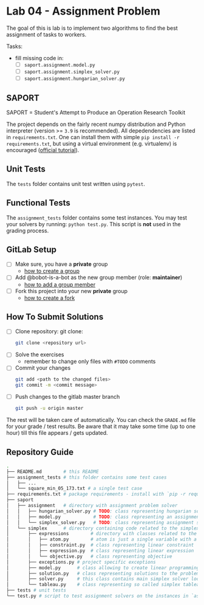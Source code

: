 # Lab 04 - Assignment Problem

The goal of this is lab is to implement two algorithms to find the best assignment of tasks to workers. 

Tasks:
* fill missing code in: 
  * [ ] `saport.assignment.model.py`
  * [ ] `saport.assignment.simplex_solver.py`
  * [ ] `saport.assignment.hungarian_solver.py`

## SAPORT

SAPORT = Student's Attempt to Produce an Operation Research Toolkit

The project depends on the fairly recent numpy distribution and Python interpreter (version >= `3.9` is recommended). All depedendencies are listed in `requirements.txt`. One can install them with simple `pip install -r requirements.txt`, but using a virtual environment (e.g. virtualenv) is encouraged ([official tutorial](https://docs.python.org/3/tutorial/venv.html)). 

## Unit Tests

The `tests` folder contains unit test written using `pytest`. 

## Functional Tests

The `assignment_tests` folder contains some test instances. You may test your solvers by running: `python test.py`.
This script is **not** used in the grading process.

## GitLab Setup 

* [ ] Make sure, you have a **private** group 
  * [how to create a group](https://docs.gitlab.com/ee/user/group/#create-a-group)
* [ ] Add @bobot-is-a-bot as the new group member (role: **maintainer**)
  * [how to add a group member](https://docs.gitlab.com/ee/user/group/#add-users-to-a-group)
* [ ] Fork this project into your new **private** group
  * [how to create a fork](https://docs.gitlab.com/ee/user/project/repository/forking_workflow.html#creating-a-fork)

## How To Submit Solutions

* [ ] Clone repository: git clone:
    ```bash 
    git clone <repository url>
    ```
* [ ] Solve the exercises 
    * remember to change only files with `#TODO` comments
* [ ] Commit your changes
    ```bash
    git add <path to the changed files>
    git commit -m <commit message>
    ```
* [ ] Push changes to the gitlab master branch
    ```bash
    git push -u origin master
    ```

The rest will be taken care of automatically. You can check the `GRADE.md` file for your grade / test results. Be aware that it may take some time (up to one hour) till this file appears / gets updated.  

## Repository Guide

```bash
.
├── README.md        # this README
├── assignment_tests # this folder contains some test cases
│   ├── ...
│   └── square_min_05_173.txt # a single test case
├── requirements.txt # package requirements - install with `pip -r requirements.txt`
├── saport
│   ├── assignment   # directory with assignment problem solver
│   │   ├── hungarian_solver.py # TODO: class representing hungarian solver
│   │   ├── model.py            # TODO: class representing an assignment problem 
│   │   └── simplex_solver.py   # TODO: class representing assignment solver using linear programming 
│   └── simplex      # directory containing code related to the simplex algorithm 
│       ├── expressions        # directory with classes related to the linear programming model components 
│       │   ├── atom.py        # atom is just a single variable with a coefficient
│       │   ├── constraint.py  # class representing linear constraint
│       │   ├── expression.py  # class representing linear expression
│       │   └── objective.py   # class representing objective
│       ├── exceptions.py # project specific exceptions
│       ├── model.py      # class allowing to create linear programming models
│       ├── solution.py   # class representing solutions to the problems
│       ├── solver.py     # this class contains main simplex solver loop
│       └── tableau.py    # class representing so called simplex tableau
├── tests # unit tests
└── test.py # script to test assignment solvers on the instances in `assignment_tests`
```
